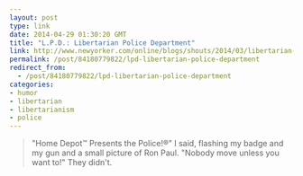 ```yaml
---
layout: post
type: link
date: 2014-04-29 01:30:20 GMT
title: "L.P.D.: Libertarian Police Department"
link: http://www.newyorker.com/online/blogs/shouts/2014/03/libertarian-police-department.html
permalink: /post/84180779822/lpd-libertarian-police-department
redirect_from: 
  - /post/84180779822/lpd-libertarian-police-department
categories:
- humor
- libertarian
- libertarianism
- police
---
```

<blockquote>"Home Depot™ Presents the Police!®" I said, flashing my badge and my gun and a small picture of Ron Paul. "Nobody move unless you want to!" They didn't.</blockquote>
